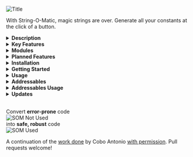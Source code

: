  ![Title](https://github.com/haywirephoenix/StringOMatic/assets/26271795/23f7876c-90c9-4751-bb13-929804c7064d)  


With String-O-Matic, magic strings are over. Generate all your constants at the click of a button.

<details>
<summary><b>Description</b></summary>
<br/>
 Unity's policy for implementing magic strings in almost all of its systems is one the major sources of bugs and headaches, especially for amateurs. Using constant values instead of relying on magic strings heavily reduces the amount of runtime errors.
<br/><br/>
 String-O-Matic scans your project based on your needs to automatically generate constants and static classes holding references to all of those magic strings, effectively replacing soft runtime errors by robust compile errors.  
   
 </details>

<details>
<summary><b>Key Features</b></summary>
<br/> 
 
 *   Replace Unity magic strings for static classes and constants.
 *   Changing magic strings in the Editor will produce compile errors that would otherwise cause undesired beahviour.
 *   Comes with many built-in modules, each one addressing a different system.  
     
 *   Easily configurable based on each project needs.
 *   Easy to use: you just have to click a button.  
     
 *   Easy to extend: you can create your own modules, satisfying your own project needs.
 *   Fully documented =)
 *   And last but not least, full **source code included**.
<br/>
</details>

<details>
<summary><b>Modules</b></summary>
<br/> 
 
 *   Tags
 *   Layers
 *   Sorting Layers
 *   Input axes  
     
 *   Navigation Areas
 *   Scenes -- Lists every scene name and path added to the build.  
     
 *   Audio -- Lists every mixer controller and, for each one, their exposed parameters and snaphots.
 *   Mecanim-- Lists every animator's parameters, layers, states and sub state machines, recursively.
 *   Resources-- Lists every object under your resources folder/s and subfolders.
 *   Shaders-- Lists the shader name and it's properties for every built-in and custom shader

</details>

<details>
<summary><b>Planned Features</b></summary>
<br/>


- [ ] Add "Update Available" banner with Update button in preferences
- [ ] Fix filter lists, make universal filter template
- [ ] Add filter lists for more categories
- [ ] Add directory selection shortcut
- [ ] Add whitelist object field
- [ ] Udate docs for module creation in the new format
- [x] Add Addressables feature (Complete - in testing)
- [x] Add support for multiple constant types (Complete)
- [x] Support package manager git url (Complete)
- [x] Animator hash generation (Complete)
- [x] Improved compatibility with newer versions of Unity (Complete)
- [x] Text fields to specify the namespace, target directory, and class name. (Complete)
- [x] Remove XML intermediary generation (Complete)
- [x] Improve performance (Complete)


</details>

<details>
<summary><b>Installation</b></summary>
<br/>

### Install from a Git URL
Yoy can also install this package via Git URL. To load a package from a Git URL:

* Open [Unity Package Manager](https://docs.unity3d.com/Manual/upm-ui.html) window.
* Click the add **+** button in the status bar.
* The options for adding packages appear.
* Select Add package from git URL from the add menu. A text box and an Add button appear.
* Enter the `https://github.com/haywirephoenix/StringOMatic.git` Git URL in the text box and click Add.

<br/>
</details>

<details>
<summary><b>Getting Started</b></summary>
<br/>

* Open Preferences > String-O-Matic or Tools > String-O-Matic > Preferences
* Toggle the modules that you want to generate - click on them as some have more sub options.
* Toggle any of the customization options at the top if you would like to change them.
* Press the Refresh All button at the bottom.
* Your new consts file will be generated in your project.

<br/>
</details>


<details>
<summary><b>Usage</b></summary>
<br/>

Once you've generated your constants, in your project you will have access to all the module classes.

If you used the "Wrap modules in namespaces" option:
```csharp 
using StringOMatic.InputModule;
```
Then you can access them like this:
```csharp 
Input.GetAxis(InputStatics.horizontal)
```
Or you can create a shortcut to a specific class:
```csharp 
using MyControllerParams = StringOMatic.MecanimModule.MecanimStatics.Controllers.MyController.Parameters;
```
Then you can reference them like this:
```csharp 
animator.SetFloat(MyControllerParams.horizontalFullPathHash,x);6
```

<br/>
</details>

<details>
<summary><b>Addressables</b></summary>
<br/>

If you have the Unity Addressables package installed, the Addressables module should now be included in the preferences window. When enabled, it will generate constant strings from your Addressables: 

MainAsset - AddressableAssetEntry.AssetPath, AddressableAssetGroup.Guid
SubAssets - AddressableAssetEntry.address

The MainAsset GUID is stored as a string, the same as Unity stores it.

<br/>
</details>


<details>
<summary><b>Addressables Usage</b></summary>
<br/>

Loading all the animation clips in a bundled fbx:

```csharp
var handle = Addressables.LoadAssetAsync<AnimationClip[]>(AddressablesStatics.MyAnimations.mainAssetPath);

await handle.Task;

if (handle.Status == AsyncOperationStatus.Succeeded)
{
    AnimationClip[] myFBXAnims = handle.Result;

}
```

Loading a SubAsset (for example an animationclip in a bundled fbx):

```csharp 
var handle = Addressables.LoadAssetAsync<AnimationClip>(AddressablesStatics.MyAnimations.SubAssets.myanimationClip);

await handle.Task;

if (handle.Status == AsyncOperationStatus.Succeeded)
{

    AnimationClip myanimationClip = handle.Result;   
}
```

<br/>
</details>

<details>
<summary><b>Updates</b></summary>
<br/>

>##### v1.1.1:
>* Added a filter list to the Mecanim module
>* Fix Refresh from reverting animation controller changes
>* Mechanim module now adds Animator.StringToHash ints
>* Fix preferences layout and menuitem.
>* Add github repo button to preferences
>##

>##### v2.0.0:
>* Update C# generation - completely rewritten
>* Update StringToHash int generation
>* Remove XML generation intermediary step
>* Add namespace generation to modules with "Module" suffix

>* Create new data structure for storing and generating constants
>* Update all modules to support new structure
>* Update Rewired module to search for InputManager prefab or scene
>* Upate Resources module - new project scanning and const gen approach

>* Update Preferences UI + current and backwards compatibility
>* Add new fields to Preferences UI to customize Path, Class and Namespace
>* Fix MenuItem methods, with backwards compatibility
>* New and improved Animator Hash generation

>##### v2.0.1 - 2.0.3:
>* Fix minor bugs
>* Add package manager support

>##### v2.0.4:
>* Add addressables support
>* Add support for multiple constant types

</details>

<br/>

Convert **error-prone** code  
![SOM Not Used](https://github.com/haywirephoenix/StringOMatic/assets/26271795/5b56fd22-9cd0-446d-adc1-ff51c916910e)  
into **safe, robust** code  
![SOM Used](https://github.com/haywirephoenix/StringOMatic/assets/26271795/65b0cbbf-ae8f-4faa-b14b-462cba76a05e) ​

A continuation of the [work done](https://assetstore.unity.com/packages/tools/utilities/string-o-matic-53019) by Cobo Antonio [with permission](https://forum.unity.com/threads/released-string-o-matic-say-goodbye-to-magic-strings.377123#post-9764475). Pull requests welcome!